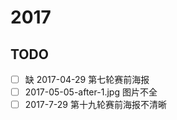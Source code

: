# 2017

## TODO

- [ ] 缺 2017-04-29 第七轮赛前海报
- [ ] 2017-05-05-after-1.jpg 图片不全
- [ ] 2017-7-29 第十九轮赛前海报不清晰
